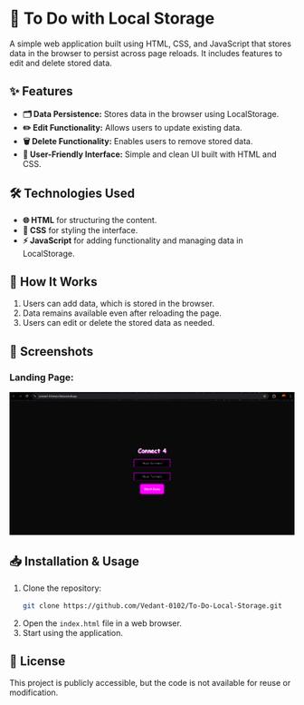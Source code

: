 # 📌 To Do with Local Storage 

A simple web application built using HTML, CSS, and JavaScript that stores data in the browser to persist across page reloads. It includes features to edit and delete stored data.

## ✨ Features

- **🗂 Data Persistence:** Stores data in the browser using LocalStorage.
- **✏️ Edit Functionality:** Allows users to update existing data.
- **🗑️ Delete Functionality:** Enables users to remove stored data.
- **🎨 User-Friendly Interface:** Simple and clean UI built with HTML and CSS.

## 🛠 Technologies Used

- **🌐 HTML** for structuring the content.
- **🎨 CSS** for styling the interface.
- **⚡ JavaScript** for adding functionality and managing data in LocalStorage.

## 🚀 How It Works

1. Users can add data, which is stored in the browser.
2. Data remains available even after reloading the page.
3. Users can edit or delete the stored data as needed.

## 📸 Screenshots

### Landing Page:
![Landing Page](https://github.com/Vedant-0102/Connect-4/blob/main/connect4/assets/Landing.png)

## 📥 Installation & Usage

1. Clone the repository:
   ```sh
   git clone https://github.com/Vedant-0102/To-Do-Local-Storage.git
   ```
2. Open the `index.html` file in a web browser.
3. Start using the application.

## 📜 License

This project is publicly accessible, but the code is not available for reuse or modification.

